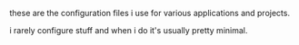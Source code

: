 these are the configuration files i use for various applications and projects.

i rarely configure stuff and when i do it's usually pretty minimal.
